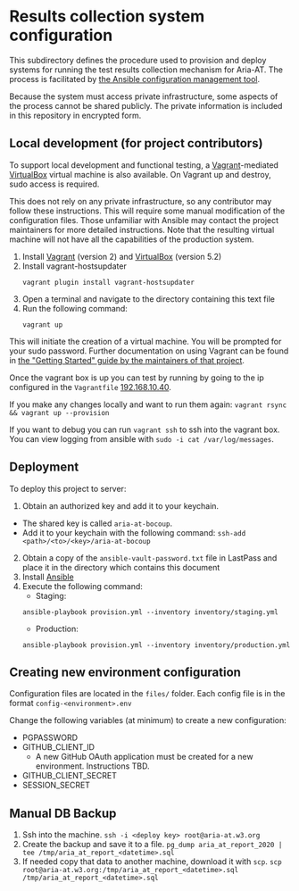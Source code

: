 # Results collection system configuration

This subdirectory defines the procedure used to provision and deploy systems
for running the test results collection mechanism for Aria-AT. The process is
facilitated by [the Ansible configuration management
tool](https://www.ansible.com/).

Because the system must access private infrastructure, some aspects of the
process cannot be shared publicly. The private information is included in this
repository in encrypted form.

## Local development (for project contributors)

To support local development and functional testing, a
[Vagrant](https://www.vagrantup.com/)-mediated
[VirtualBox](https://www.virtualbox.org/) virtual machine is also available. On Vagrant up and destroy, sudo access is required.

This does not rely on any private infrastructure, so any contributor may follow
these instructions. This will require some manual modification of the
configuration files. Those unfamiliar with Ansible may contact the project
maintainers for more detailed instructions. Note that the resulting virtual
machine will not have all the capabilities of the production system.

1. Install [Vagrant](https://www.vagrantup.com/) (version 2) and
   [VirtualBox](https://www.virtualbox.org/) (version 5.2)
2. Install vagrant-hostsupdater
    ```
    vagrant plugin install vagrant-hostsupdater
    ```
3. Open a terminal and navigate to the directory containing this text file
4. Run the following command:
    ```
    vagrant up
    ```
This will initiate the creation of a virtual machine. You will be prompted for your sudo password. Further documentation on using Vagrant can be found in [the "Getting Started" guide by the maintainers of that project](https://www.vagrantup.com/intro/getting-started/index.html).

Once the vagrant box is up you can test by running by going to the ip configured
in the `Vagrantfile` [192.168.10.40](192.168.10.40).

If you make any changes locally and want to run them again:
    ```
    vagrant rsync && vagrant up --provision
    ```

If you want to debug you can run `vagrant ssh` to ssh into the vagrant box. You
can view logging from ansible with `sudo -i cat /var/log/messages`.

## Deployment

To deploy this project to  server:

1. Obtain an authorized key and add it to your keychain. 
  - The shared key is called `aria-at-bocoup`.
  - Add it to your keychain with the following command: `ssh-add <path>/<to>/<key>/aria-at-bocoup`
2. Obtain a copy of the `ansible-vault-password.txt` file in LastPass and place it in the
   directory which contains this document
3. Install [Ansible](https://www.ansible.com/)
4. Execute the following command:
   - Staging:
    ```
    ansible-playbook provision.yml --inventory inventory/staging.yml
    ```
   - Production:
    ```
    ansible-playbook provision.yml --inventory inventory/production.yml
    ```

## Creating new environment configuration

Configuration files are located in the `files/` folder. Each config file is in the format `config-<environment>.env`

Change the following variables (at minimum) to create a new configuration:
- PGPASSWORD
- GITHUB_CLIENT_ID
   - A new GitHub OAuth application must be created for a new environment. Instructions TBD.
- GITHUB_CLIENT_SECRET
- SESSION_SECRET

## Manual DB Backup

1. Ssh into the machine.
  `ssh -i <deploy key> root@aria-at.w3.org`
2. Create the backup and save it to a file.
  `pg_dump aria_at_report_2020 | tee /tmp/aria_at_report_<datetime>.sql`
3. If needed copy that data to another machine, download it with `scp`.
  `scp root@aria-at.w3.org:/tmp/aria_at_report_<datetime>.sql /tmp/aria_at_report_<datetime>.sql`
